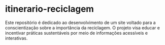 # itinerario-reciclagem
Este repositório é dedicado ao desenvolvimento de um site voltado para a conscientização sobre a importância da reciclagem. O projeto visa educar e incentivar práticas sustentáveis por meio de informações acessíveis e interativas.
